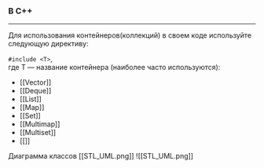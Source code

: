 ### В C++
***
Для использования контейнеров(коллекций) в своем коде используйте следующую директиву:

`#include <T>`,  
где T — название контейнера (наиболее часто используются):
- [[Vector]]
- [[Deque]]
- [[List]] 
- [[Map]]
- [[Set]] 
- [[Multimap]] 
- [[Multiset]]
- [[]]


Диаграмма классов [[STL_UML.png]]
![[STL_UML.png]]

